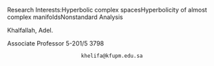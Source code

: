 Research Interests:Hyperbolic complex spacesHyperbolicity of almost complex manifoldsNonstandard Analysis

Khalfallah, Adel.
                
Associate Professor
 5-201/5
 3798



                            khelifa@kfupm.edu.sa


